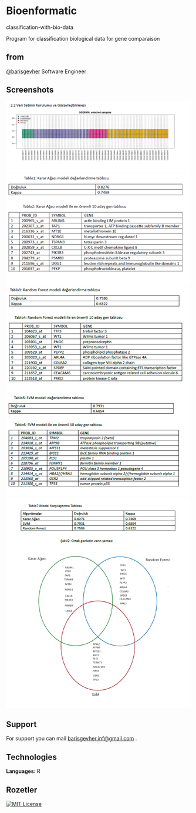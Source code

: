 
# Bioenformatic

classification-with-bio-data

Program for classification biological data for gene comparaison


## from
[@barisgevher](https://www.github.com/barisgevher) Software Engineer
## Screenshots

![Visualization of the dataset](veriSetiGorsel.png)
![Decision tree classification for 10 genes](kararAgaciOnGen.png)
![Random Forest classification for 10 genes ](RFOnGen.png)
![SVM classification for 10 genes](SVMOnGen.png)
![Comparaison for alghorithms](Karsilastirma.png)


## Support

For support you can mail  barisgevher.inf@gmail.com .

  
## Technologies

**Languages:** R


  
## Rozetler

[![MIT License](https://img.shields.io/badge/License-MIT-green.svg)](https://choosealicense.com/licenses/mit/)
